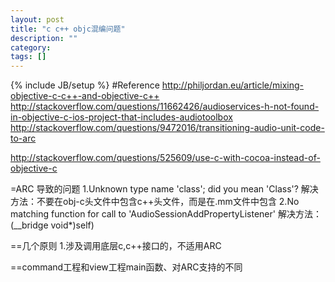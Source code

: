 ```yaml
---
layout: post
title: "c c++ objc混编问题"
description: ""
category: 
tags: []
---
```

{% include JB/setup %}
#Reference
http://philjordan.eu/article/mixing-objective-c-c++-and-objective-c++
http://stackoverflow.com/questions/11662426/audioservices-h-not-found-in-objective-c-ios-project-that-includes-audiotoolbox
http://stackoverflow.com/questions/9472016/transitioning-audio-unit-code-to-arc 

http://stackoverflow.com/questions/525609/use-c-with-cocoa-instead-of-objective-c

=ARC 导致的问题
	1.Unknown type name 'class'; did you mean 'Class'?
	解决方法：不要在obj-c头文件中包含c++头文件，而是在.mm文件中包含
	2.No matching function for call to 'AudioSessionAddPropertyListener'
	解决方法： (__bridge void*)self)

==几个原则
	1.涉及调用底层c,c++接口的，不适用ARC

==command工程和view工程main函数、对ARC支持的不同
